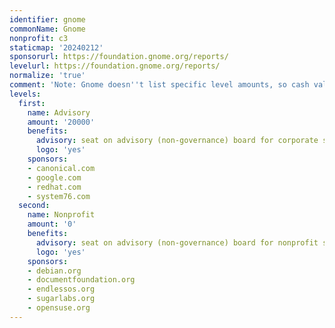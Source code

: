 ```yaml
---
identifier: gnome
commonName: Gnome
nonprofit: c3
staticmap: '20240212'
sponsorurl: https://foundation.gnome.org/reports/
levelurl: https://foundation.gnome.org/reports/
normalize: 'true'
comment: 'Note: Gnome doesn''t list specific level amounts, so cash value is estimated.'
levels:
  first:
    name: Advisory
    amount: '20000'
    benefits:
      advisory: seat on advisory (non-governance) board for corporate sponsors
      logo: 'yes'
    sponsors:
    - canonical.com
    - google.com
    - redhat.com
    - system76.com
  second:
    name: Nonprofit
    amount: '0'
    benefits:
      advisory: seat on advisory (non-governance) board for nonprofit sponsors
      logo: 'yes'
    sponsors:
    - debian.org
    - documentfoundation.org
    - endlessos.org
    - sugarlabs.org
    - opensuse.org
---
```

